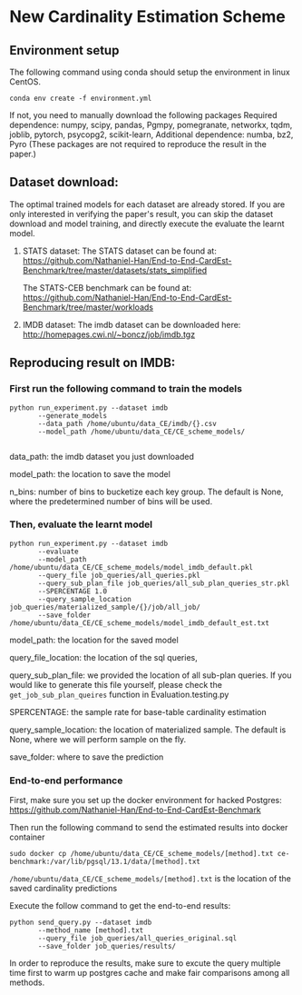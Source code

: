 # New Cardinality Estimation Scheme

## Environment setup
  The following command using conda should setup the environment in linux CentOS.
  ```
  conda env create -f environment.yml
  ```
  If not, you need to manually download the following packages
  Required dependence: numpy, scipy, pandas, Pgmpy, pomegranate, networkx, tqdm, joblib, pytorch, psycopg2, scikit-learn, 
  Additional dependence: numba, bz2, Pyro (These packages are not required to reproduce the result in the paper.)
  
## Dataset download:
The optimal trained models for each dataset are already stored. If you are only interested in verifying the paper's result, you can skip the dataset download and model training, and directly execute the evaluate the learnt model.
1. STATS dataset:
   The STATS dataset can be found at: https://github.com/Nathaniel-Han/End-to-End-CardEst-Benchmark/tree/master/datasets/stats_simplified
   
   The STATS-CEB benchmark can be found at: 
   https://github.com/Nathaniel-Han/End-to-End-CardEst-Benchmark/tree/master/workloads

2. IMDB dataset:
   The imdb dataset can be downloaded here: http://homepages.cwi.nl/~boncz/job/imdb.tgz
   
## Reproducing result on IMDB:
  ### First run the following command to train the models
  ```
  python run_experiment.py --dataset imdb
         --generate_models
         --data_path /home/ubuntu/data_CE/imdb/{}.csv
         --model_path /home/ubuntu/data_CE/CE_scheme_models/
         
  ```
  data_path: the imdb dataset you just downloaded

  model_path: the location to save the model
  
  n_bins: number of bins to bucketize each key group. The default is None, where the predetermined number of bins will be used.

  ### Then, evaluate the learnt model
  ```
  python run_experiment.py --dataset imdb
         --evaluate
         --model_path /home/ubuntu/data_CE/CE_scheme_models/model_imdb_default.pkl
         --query_file job_queries/all_queries.pkl
         --query_sub_plan_file job_queries/all_sub_plan_queries_str.pkl
         --SPERCENTAGE 1.0
         --query_sample_location job_queries/materialized_sample/{}/job/all_job/
         --save_folder /home/ubuntu/data_CE/CE_scheme_models/model_imdb_default_est.txt
  ```
  model_path: the location for the saved model
  
  query_file_location: the location of the sql queries,

  query_sub_plan_file: we provided the location of all sub-plan queries. If you would like to generate this file 
  yourself, please check the `get_job_sub_plan_queires` function in Evaluation.testing.py

  SPERCENTAGE: the sample rate for base-table cardinality estimation

  query_sample_location: the location of materialized sample. The default is None, where we will perform sample on the fly.
  
  save_folder: where to save the prediction

  
  ### End-to-end performance
  First, make sure you set up the docker environment for hacked Postgres: https://github.com/Nathaniel-Han/End-to-End-CardEst-Benchmark
  
  Then run the following command to send the estimated results into docker container
  ```
  sudo docker cp /home/ubuntu/data_CE/CE_scheme_models/[method].txt ce-benchmark:/var/lib/pgsql/13.1/data/[method].txt
  ```
  
  `/home/ubuntu/data_CE/CE_scheme_models/[method].txt` is the location of the saved cardinality predictions

  Execute the follow command to get the end-to-end results:
  ```
  python send_query.py --dataset imdb
         --method_name [method].txt
         --query_file job_queries/all_queries_original.sql
         --save_folder job_queries/results/
  ```
  
  In order to reproduce the results, make sure to excute the query multiple time first to warm up postgres cache and make fair comparisons among all methods.
  
